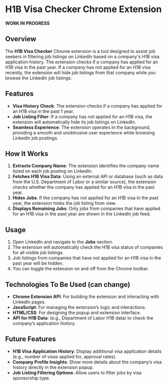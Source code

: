# H1B Visa Checker Chrome Extension

**WORK IN PROGRESS**
## Overview
The **H1B Visa Checker** Chrome extension is a tool designed to assist job seekers in filtering job listings on LinkedIn based on a company's H1B visa application history. The extension checks if a company has applied for an H1B visa in the past year. If a company has not applied for an H1B visa recently, the extension will hide job listings from that company while you browse the LinkedIn job listings.

## Features
- **Visa History Check**: The extension checks if a company has applied for an H1B visa in the past 1 year.
- **Job Listing Filter**: If a company has not applied for an H1B visa, the extension will automatically hide its job listings on LinkedIn.
- **Seamless Experience**: The extension operates in the background, providing a smooth and unobtrusive user experience while browsing LinkedIn job postings.

## How It Works
1. **Extracts Company Name**: The extension identifies the company name listed on each job posting on LinkedIn.
2. **Fetches H1B Visa Data**: Using an external API or database (such as data from the U.S. Department of Labor or a similar source), the extension checks whether the company has applied for an H1B visa in the past year.
3. **Hides Jobs**: If the company has not applied for an H1B visa in the past year, the extension hides the job listing from view.
4. **Displays Remaining Jobs**: Only jobs from companies that have applied for an H1B visa in the past year are shown in the LinkedIn job feed.

## Usage
1. Open LinkedIn and navigate to the **Jobs** section.
2. The extension will automatically check the H1B visa status of companies for all visible job listings.
3. Job listings from companies that have not applied for an H1B visa in the past year will be hidden.
4. You can toggle the extension on and off from the Chrome toolbar.

## Technologies To Be Used (can change)
- **Chrome Extension API**: For building the extension and interacting with LinkedIn pages.
- **JavaScript**: For managing the extension’s logic and interactions.
- **HTML/CSS**: For designing the popup and extension interface.
- **API for H1B Data**: (e.g., Department of Labor H1B data) to check the company’s application history.

## Future Features
- **H1B Visa Application History**: Display additional visa application details (e.g., number of visas applied for, approval rates).
- **Company Profile Insights**: Show more details about the company’s visa history directly in the extension popup.
- **Job Listing Filtering Options**: Allow users to filter jobs by visa sponsorship type.
